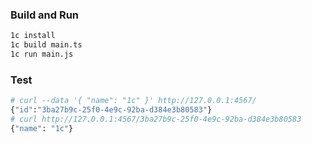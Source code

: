 ### Build and Run

```bash
1c install
1c build main.ts
1c run main.js
```

### Test

```bash
# curl --data '{ "name": "1c" }' http://127.0.0.1:4567/
{"id":"3ba27b9c-25f0-4e9c-92ba-d384e3b80583"}
# curl http://127.0.0.1:4567/3ba27b9c-25f0-4e9c-92ba-d384e3b80583
{"name": "1c"}
```
